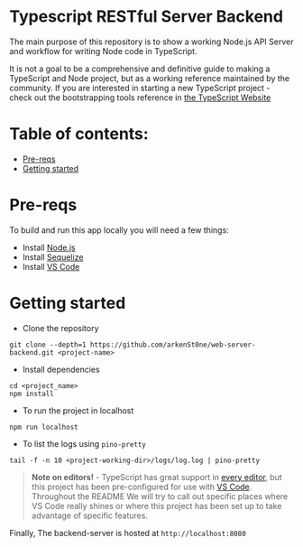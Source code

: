 # Typescript RESTful Server Backend 

The main purpose of this repository is to show a working Node.js API Server  and workflow for writing Node code in TypeScript.

It is not a goal to be a comprehensive and definitive guide to making a TypeScript and Node project, but as a working reference maintained by the community. If you are interested in starting a new TypeScript project - check out the bootstrapping tools reference in [the TypeScript Website](https://www.typescriptlang.org/docs/home.html)
# Table of contents:

- [Pre-reqs](#pre-reqs)
- [Getting started](#getting-started)

# Pre-reqs
To build and run this app locally you will need a few things:
- Install [Node.js](https://nodejs.org/en/)
- Install [Sequelize](https://sequelize.org/master/manual/getting-started.html)
- Install [VS Code](https://code.visualstudio.com/)

# Getting started
- Clone the repository
```
git clone --depth=1 https://github.com/arkenSt0ne/web-server-backend.git <project-name>
```
- Install dependencies
```
cd <project_name>
npm install
```
- To run the project in localhost
```
npm run localhost
```
- To list the logs using  `pino-pretty`
```
tail -f -n 10 <project-working-dir>/logs/log.log | pino-pretty
```
<!-- Or, if you're using VS Code, you can use `cmd + shift + b` to run the default build task (which is mapped to `npm run build`), and then you can use the command palette (`cmd + shift + p`) and select `Tasks: Run Task` > `npm: start` to run `npm start` for you. -->

> **Note on editors!** - TypeScript has great support in [every editor](http://www.typescriptlang.org/index.html#download-links), but this project has been pre-configured for use with [VS Code](https://code.visualstudio.com/).
Throughout the README We will try to call out specific places where VS Code really shines or where this project has been set up to take advantage of specific features.

Finally, The backend-server is hosted at `http://localhost:8080`
